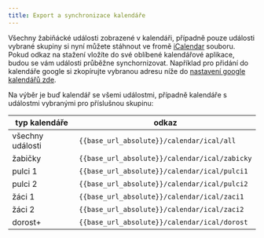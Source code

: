 ```yaml
---
title: Export a synchronizace kalendáře
---
```

Všechny žabiňácké události zobrazené v kalendáři, případně pouze události vybrané skupiny si nyní můžete stáhnout ve fromě <a href="https://cs.wikipedia.org/wiki/ICalendar" target="_blank">iCalendar</a> souboru. Pokud odkaz na stažení vložíte do své oblíbené kalendářové aplikace, budou se vám události průběžne synchornizovat. Například pro přidání do kalendáře google si zkopírujte vybranou adresu níže do <a href="https://calendar.google.com/calendar/r/settings/addbyurl" target="_blank">nastavení google kalendářů zde</a>.

Na výběr je buď kalendář se všemi událostmi, případně kalendáře s událostmi vybranými pro příslušnou skupinu:

| typ kalendáře | odkaz |
| ---|---|
|   všechny události| `{{base_url_absolute}}/calendar/ical/all`       |
|   žabičky         | `{{base_url_absolute}}/calendar/ical/zabicky`   |
|   pulci 1         | `{{base_url_absolute}}/calendar/ical/pulci1`    |
|   pulci 2         | `{{base_url_absolute}}/calendar/ical/pulci2`    |
|   žáci 1          | `{{base_url_absolute}}/calendar/ical/zaci1`     |
|   žáci 2          | `{{base_url_absolute}}/calendar/ical/zaci2`     |
|   dorost+         | `{{base_url_absolute}}/calendar/ical/dorost`    |


